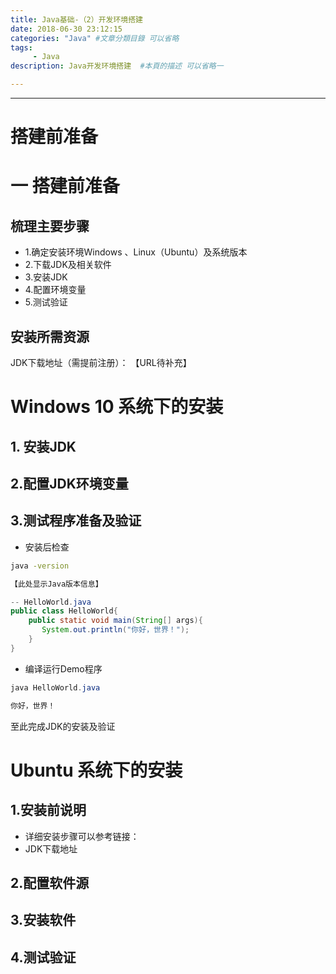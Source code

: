 ```yaml
---
title: Java基础-（2）开发环境搭建
date: 2018-06-30 23:12:15
categories: "Java" #文章分類目錄 可以省略
tags: 
     - Java
description: Java开发环境搭建  #本頁的描述 可以省略一

---
```

---



# 搭建前准备





# 一 搭建前准备

## 梳理主要步骤

- 1.确定安装环境Windows 、Linux（Ubuntu）及系统版本
- 2.下载JDK及相关软件
- 3.安装JDK
- 4.配置环境变量
- 5.测试验证

## 安装所需资源

JDK下载地址（需提前注册）：    【URL待补充】





# Windows 10 系统下的安装

## 1. 安装JDK





## 2.配置JDK环境变量





## 3.测试程序准备及验证

- 安装后检查
``` cmd
java -version
```
```cmd
【此处显示Java版本信息】
```


```java
-- HelloWorld.java
public class HelloWorld{
    public static void main(String[] args){
       System.out.println("你好，世界！");
    }
}

```
- 编译运行Demo程序  
```java
java HelloWorld.java
```

```cmd
你好，世界！
```

至此完成JDK的安装及验证




# Ubuntu 系统下的安装

##  1.安装前说明
- 详细安装步骤可以参考链接：
- JDK下载地址   

## 2.配置软件源



## 3.安装软件




## 4.测试验证







